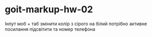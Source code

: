 # goit-markup-hw-02

Інпут моб + таб змінити колір з сірого на білий
потрібно активне посилання підсвітити та номер телефона
